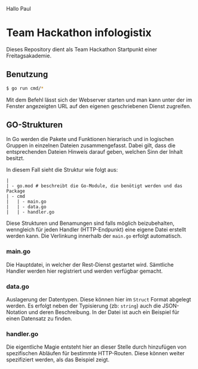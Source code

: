 Hallo Paul

# Team Hackathon infologistix

Dieses Repository dient als Team Hackathon Startpunkt einer Freitagsakademie.

## Benutzung

```bash
$ go run cmd/*
```
Mit dem Befehl lässt sich der Webserver starten und man kann unter der im Fenster angezeigten URL auf den eigenen geschriebenen Dienst zugreifen.

## GO-Strukturen

In Go werden die Pakete und Funktionen hierarisch und in logischen Gruppen in einzelnen Dateien zusammengefasst. Dabei gilt, dass die entsprechenden Dateien Hinweis darauf geben, welchen Sinn der Inhalt besitzt.

In diesem Fall sieht die Struktur wie folgt aus:
```
|
| - go.mod # beschreibt die Go-Module, die benötigt werden und das Package
| - cmd
|   | - main.go
|   | - data.go
|   | - handler.go
```
Diese Strukturen und Benamungen sind falls möglich beizubehalten, wenngleich für jeden Handler (HTTP-Endpunkt) eine eigene Datei erstellt werden kann. Die Verlinkung innerhalb der `main.go` erfolgt automatisch.

### main.go

Die Hauptdatei, in welcher der Rest-Dienst gestartet wird. Sämtliche Handler werden hier registriert und werden verfügbar gemacht.

### data.go

Auslagerung der Datentypen. Diese können hier im `Struct` Format abgelegt werden. Es erfolgt neben der Typisierung (zb: `string`) auch die JSON-Notation und deren Beschreibung. In der Datei ist auch ein Beispiel für einen Datensatz zu finden. 

### handler.go

Die eigentliche Magie entsteht hier an dieser Stelle durch hinzufügen von spezifischen Abläufen für bestimmte HTTP-Routen. Diese können weiter spezifiziert werden, als das Beispiel zeigt.